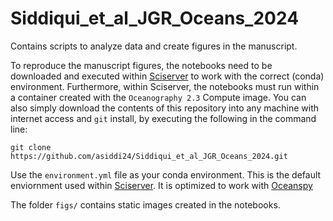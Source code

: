 # Siddiqui_et_al_JGR_Oceans_2024
Contains scripts to analyze data and create figures in the manuscript. 



To reproduce the manuscript figures, the notebooks need to be downloaded and executed within [Sciserver](https://www.sciserver.org/) to work with the correct (conda) environment. Furthermore, within Sciserver, the notebooks must run within a container created with the `Oceanography 2.3` Compute image. You can also simply download the contents of this repository into any machine with internet access and `git` install, by executing the following in the command line:

`git clone https://github.com/asiddi24/Siddiqui_et_al_JGR_Oceans_2024.git`

Use the `environment.yml` file as your conda environment. This is the default enviornment used within [Sciserver](https://www.sciserver.org/). It is optimized to work with [Oceanspy](https://github.com/hainegroup/oceanspy/blob/main/sciserver_catalogs/environment.yml)

The folder `figs/` contains static images created in the notebooks. 

  
